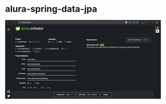 # alura-spring-data-jpa

<div>
    <img src="readme_img/start_spring_boot_configuration.png" alt="Print de como iniciou a configuração com Spring Boot" />
</div>
